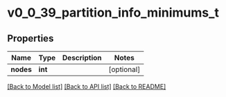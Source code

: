 # v0_0_39_partition_info_minimums_t

## Properties
Name | Type | Description | Notes
------------ | ------------- | ------------- | -------------
**nodes** | **int** |  | [optional] 

[[Back to Model list]](../README.md#documentation-for-models) [[Back to API list]](../README.md#documentation-for-api-endpoints) [[Back to README]](../README.md)


